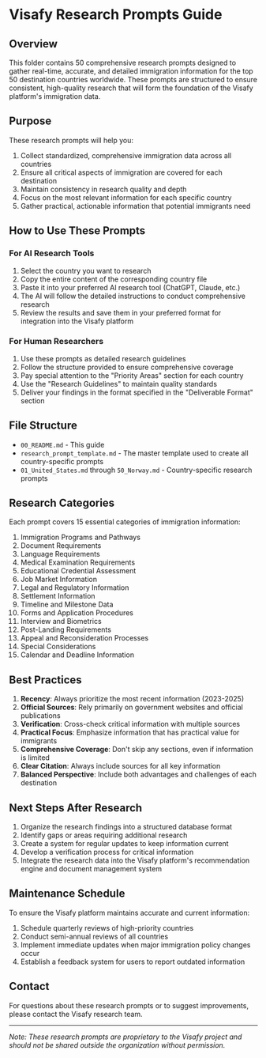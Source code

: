 # Visafy Research Prompts Guide

## Overview
This folder contains 50 comprehensive research prompts designed to gather real-time, accurate, and detailed immigration information for the top 50 destination countries worldwide. These prompts are structured to ensure consistent, high-quality research that will form the foundation of the Visafy platform's immigration data.

## Purpose
These research prompts will help you:
1. Collect standardized, comprehensive immigration data across all countries
2. Ensure all critical aspects of immigration are covered for each destination
3. Maintain consistency in research quality and depth
4. Focus on the most relevant information for each specific country
5. Gather practical, actionable information that potential immigrants need

## How to Use These Prompts

### For AI Research Tools
1. Select the country you want to research
2. Copy the entire content of the corresponding country file
3. Paste it into your preferred AI research tool (ChatGPT, Claude, etc.)
4. The AI will follow the detailed instructions to conduct comprehensive research
5. Review the results and save them in your preferred format for integration into the Visafy platform

### For Human Researchers
1. Use these prompts as detailed research guidelines
2. Follow the structure provided to ensure comprehensive coverage
3. Pay special attention to the "Priority Areas" section for each country
4. Use the "Research Guidelines" to maintain quality standards
5. Deliver your findings in the format specified in the "Deliverable Format" section

## File Structure
- `00_README.md` - This guide
- `research_prompt_template.md` - The master template used to create all country-specific prompts
- `01_United_States.md` through `50_Norway.md` - Country-specific research prompts

## Research Categories
Each prompt covers 15 essential categories of immigration information:

1. Immigration Programs and Pathways
2. Document Requirements
3. Language Requirements
4. Medical Examination Requirements
5. Educational Credential Assessment
6. Job Market Information
7. Legal and Regulatory Information
8. Settlement Information
9. Timeline and Milestone Data
10. Forms and Application Procedures
11. Interview and Biometrics
12. Post-Landing Requirements
13. Appeal and Reconsideration Processes
14. Special Considerations
15. Calendar and Deadline Information

## Best Practices
1. **Recency**: Always prioritize the most recent information (2023-2025)
2. **Official Sources**: Rely primarily on government websites and official publications
3. **Verification**: Cross-check critical information with multiple sources
4. **Practical Focus**: Emphasize information that has practical value for immigrants
5. **Comprehensive Coverage**: Don't skip any sections, even if information is limited
6. **Clear Citation**: Always include sources for all key information
7. **Balanced Perspective**: Include both advantages and challenges of each destination

## Next Steps After Research
1. Organize the research findings into a structured database format
2. Identify gaps or areas requiring additional research
3. Create a system for regular updates to keep information current
4. Develop a verification process for critical information
5. Integrate the research data into the Visafy platform's recommendation engine and document management system

## Maintenance Schedule
To ensure the Visafy platform maintains accurate and current information:
1. Schedule quarterly reviews of high-priority countries
2. Conduct semi-annual reviews of all countries
3. Implement immediate updates when major immigration policy changes occur
4. Establish a feedback system for users to report outdated information

## Contact
For questions about these research prompts or to suggest improvements, please contact the Visafy research team.

---

*Note: These research prompts are proprietary to the Visafy project and should not be shared outside the organization without permission.*

